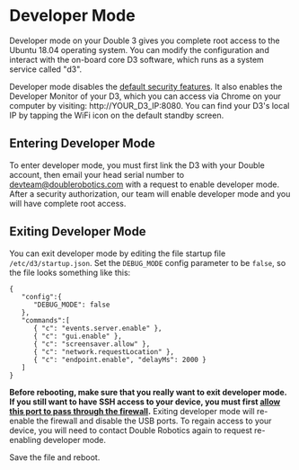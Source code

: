 # Developer Mode

Developer mode on your Double 3 gives you complete root access to the Ubuntu 18.04 operating system. You can modify the configuration and interact with the on-board core D3 software, which runs as a system service called "d3".

Developer mode disables the [default security features](Security.md). It also enables the Developer Monitor of your D3, which you can access via Chrome on your computer by visiting: http://YOUR_D3_IP:8080. You can find your D3's local IP by tapping the WiFi icon on the default standby screen.

## Entering Developer Mode

To enter developer mode, you must first link the D3 with your Double account, then email your head serial number to devteam@doublerobotics.com with a request to enable developer mode. After a security authorization, our team will enable developer mode and you will have complete root access.

## Exiting Developer Mode

You can exit developer mode by editing the file startup file `/etc/d3/startup.json`. Set the `DEBUG_MODE` config parameter to be `false`, so the file looks something like this:

    {
       "config":{
          "DEBUG_MODE": false
       },
       "commands":[
          { "c": "events.server.enable" },
          { "c": "gui.enable" },
          { "c": "screensaver.allow" },
          { "c": "network.requestLocation" },
          { "c": "endpoint.enable", "delayMs": 2000 }
       ]
    }

**Before rebooting, make sure that you really want to exit developer mode. If you still want to have SSH access to your device, you must first [allow this port to pass through the firewall](Security.md).** Exiting developer mode will re-enable the firewall and disable the USB ports. To regain access to your device, you will need to contact Double Robotics again to request re-enabling developer mode.

Save the file and reboot.
